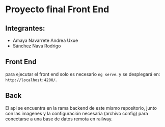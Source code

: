 # Proyecto final Front End

## Integrantes:

- Amaya Navarrete Andrea Uxue
- Sánchez Nava Rodrigo

## Front End 

para ejecutar el front end solo es necesario `ng serve`. y se desplegará en: `http://localhost:4200/`. 

## Back

El api se encuentra en la rama backend de este mismo repositorio, junto con las imagenes y la configuración necesaria (archivo config) para conectarse a una base de datos remota en railway.
